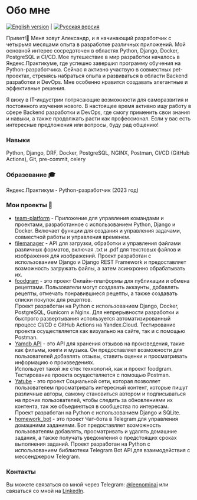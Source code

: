 # Обо мне

[![English version](https://img.shields.io/badge/English-Read%20Now-blue)](./README_ENG.md) | [![Русская версия](https://img.shields.io/badge/%D0%A0%D1%83%D1%81%D1%81%D0%BA%D0%B8%D0%B9-%D0%A7%D0%B8%D1%82%D0%B0%D1%82%D1%8C-brightgreen)](./README.md)

Привет!👋 Меня зовут Александр, и я начинающий разработчик с четырьмя месяцами опыта в разработке различных приложений. Мой основной интерес сосредоточен в областях Python, Django, Docker, PostgreSQL и CI/CD. Мое путешествие в мир разработки началось в Яндекс.Практикуме, где успешно завершил программу обучения на Python-разработчика. Сейчас я активно участвую в совместных pet-проектах, стремясь набраться опыта и развиваться в области Backend разработки и DevOps. Мне особенно нравится создавать элегантные и эффективные решения.

Я вижу в IT-индустрии потрясающие возможности для саморазвития и постоянного изучения нового. В настоящее время активно ищу работу в сфере Backend разработки и DevOps, где смогу применить свои знания и навыки, а также продолжать расти как профессионал. Если у вас есть интересные предложения или вопросы, буду рад общению!

### Навыки

Python, Django, DRF, Docker, PostgreSQL, NGINX, Postman, CI/CD (GitHub Actions), Git, pre-commit, celery

### Образование 🎓

Яндекс.Практикум - Python-разработчик (2023 год)

### Мои проекты 🚀

- [team-platform](https://github.com/international-team-management/team-platform) - Приложение для управления командами и проектами, разработанное с использованием Python, Django и Docker. Включает функции для создания и управления задачами, совместной работы и управления временем.
- [filemanager](https://github.com/Leenominai/test_picasso) - API для загрузки, обработки и управления файлами различных форматов, включая .txt и .pdf для текстовых файлов и изображения для изображений. Проект разработан с использованием Django и Django REST Framework и предоставляет возможность загружать файлы, а затем асинхронно обрабатывать их.
- [foodgram](https://github.com/Leenominai/foodgram-project-react) - это проект Онлайн-платформы для публикации и обмена рецептами. Пользователи могут создавать аккаунты, добавлять рецепты, отмечать понравившиеся рецепты, а также создавать списки покупок для рецептов.
<br>Проект разработан на Python с использованием Django, Docker, PostgreSQL, Gunicorn и Nginx. Для непрерывности разработки и быстрого развертывания используется автоматизированный процесс CI/CD с GitHub Actions на Yandex.Cloud. Тестирование проекта осуществляется как визуально на сайте, так и с помощью Postman.
- [Yamdb API](https://github.com/Leenominai/yamdb_final) - это API для хранения отзывов на произведения, такие как фильмы, книги и музыка. Он предоставляет возможности для пользователей добавлять отзывы, ставить оценки и просматривать информацию о произведениях.
<br>Использует такой же стек технологий, как и проект foodgram. Тестирование проекта осуществляется с помощью Postman.
- [Yatube](https://github.com/Leenominai/hw05_final) - это проект Социальной сети, которая позволяет пользователем просматривать интересный контент, которые пишут различные авторы, самому становиться автором и подписываться на прочих пользователей, чтобы следить за обновлениями их контента, так же объединяться в сообщества по интересам.
<br>Проект разработан на Python с использованием Django и SQLite.
- [homework_bot](https://github.com/Leenominai/homework_bot) - это проект Чат-бота в Telegram для управления домашними заданиями. Бот предоставляет возможность пользователям добавлять, просматривать и удалять домашние задания, а также получать уведомления о предстоящих сроках выполнения заданий. Проект разработан на Python с использованием библиотеки Telegram Bot API для взаимодействия с мессенджером Telegram.

### Контакты

Вы можете связаться со мной через Telegram: [@leenominai](https://t.me/leenominai) или связаться со мной на [LinkedIn](https://www.linkedin.com/in/leenominai).
